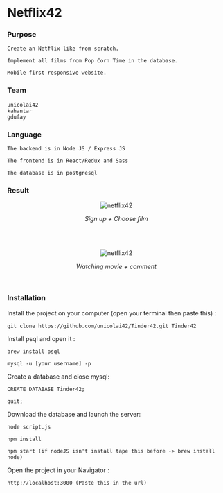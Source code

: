 # Netflix42

### Purpose
```
Create an Netflix like from scratch.

Implement all films from Pop Corn Time in the database.

Mobile first responsive website.
```

### Team
```
unicolai42
kahantar
gdufay
```

### Language
```
The backend is in Node JS / Express JS

The frontend is in React/Redux and Sass

The database is in postgresql
```

### Result

<p align='center'><img src="https://media.giphy.com/media/328B3WTbxrvn5HkDIH/giphy.gif" alt='netflix42'/></p>
<p align='center'><i>Sign up + Choose film</i></p>
<br/>
<br/>
<p align='center'><img src="https://media.giphy.com/media/Y4qx3ntmrG9DKovff7/giphy.gif" alt='netflix42'/></p>
<p align='center'><i>Watching movie + comment</i></p>
<br/>


### Installation

Install the project on your computer (open your terminal then paste this) :
```
git clone https://github.com/unicolai42/Tinder42.git Tinder42
```

Install psql and open it :
```
brew install psql

mysql -u [your username] -p
```

Create a database and close mysql:
```
CREATE DATABASE Tinder42;

quit;
```

Download the database and launch the server:
```
node script.js

npm install

npm start (if nodeJS isn't install tape this before -> brew install node)
```

Open the project in your Navigator :
```
http://localhost:3000 (Paste this in the url)
```
